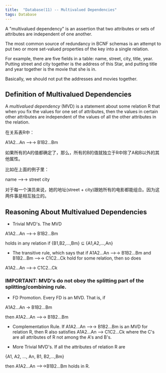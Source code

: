 ```yaml
---
title:  "Database(11) -- Multivalued Dependencies"
tags: Database
---
```


A "multivalued dependency" is an assertion that two attributes or sets of attributes are independent of one another.

The most common source of redundancy in BCNF schemas is an attempt to put two or more set-valued properties of the key into a single relation.

For example, there are five fields in a table: name, street, city, title, year. Putting street and city together is the address of this Star, and putting title and year together is the movie that she is in.

Basically, we should not put the addresses and movies together.

## Definition of Multivalued Dependencies

A *multivalued dependency* (MVD) is a statement about some relation R that when you fix the values for one set of attributes, then the values in certain other attributes are independent of the values of all the other attributes in the relation.

在关系表R中：

A1A2...An -->-> B1B2...Bm

如果所有的A的值都确定了，那么，所有的B的值就独立于R中除了A和B以外的其他属性。

比如在上面的例子里：

name -->-> street city

对于每一个演员来说，她的地址(street + city)跟她所有的电影都能组合。因为这两件事是相互独立的。

## Reasoning About Multivalued Dependencies

* Trivial MVD's. The MVD

A1A2...An -->-> B1B2...Bm

holds in any relation if {B1,B2,...,Bm} ⊆ {A1,A2,...,An}

* The transitive rule, which says that if A1A2...An -->-> B1B2...Bm and B1B2...Bm -->-> C1C2...Ck hold for some relation, then so does

A1A2...An -->-> C1C2...Ck

### IMPORTANT: MVD's do not obey the splitting part of the splitting/combining rule.

* FD Promotion. Every FD is an MVD. That is, if

A1A2...An -> B1B2...Bm

then A1A2...An -->-> B1B2...Bm

* Complementation Rule. If A1A2...An -->-> B1B2...Bm is an MVD for relation R, then R also satisfies A1A2...An --> C1C2...Ck where the C's are all attributes of R not among the A's and B's.

* More Trivial MVD's. If all the attributes of relation R are

{A1, A2, ..., An, B1, B2,...,Bm}

then A1A2...An -->->B1B2...Bm holds in R.

